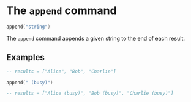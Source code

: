 # The `append` command

```lua
append("string")
```

The `append` command appends a given string to the end of each result.

## Examples

```lua
-- results = ["Alice", "Bob", "Charlie"]

append(" (busy)")

-- results = ["Alice (busy)", "Bob (busy)", "Charlie (busy)"]
```
